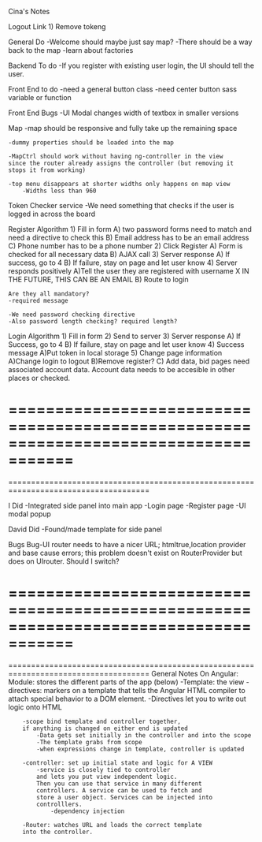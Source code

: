 Cina's Notes



Logout Link
    1) Remove tokeng
    
    
General Do
    -Welcome should maybe just say map?
    -There should be a way back to the map
    -learn about factories
    
    
    
Backend To do
    -If you register with existing user login, the UI should tell the user.
    
    
Front End to do
    -need a general button class
    -need center button sass variable or function
    
Front End Bugs
    -UI Modal changes width of textbox in smaller versions


Map
    -map should be responsive and fully take up the remaining space
    
    -dummy properties should be loaded into the map
    
    -MapCtrl should work without having ng-controller in the view
    since the router already assigns the controller (but removing it
    stops it from working)
    
    -top menu disappears at shorter widths only happens on map view
        -Widths less than 960

Token Checker service
    -We need something that checks if the user is logged in across the board
    
    
Register Algorithm
    1) Fill in form
        A) two password forms need to match and need a directive to check this
        B) Email address has to be an email address
        C) Phone number has to be a phone number
    2) Click Register
        A) Form is checked for all necessary data
        B) AJAX call
    3) Server response
        A) If success, go to 4
        B) If failure, stay on page and let user know
    4) Server responds positively
        A)Tell the user they are registered with username X
         IN THE FUTURE, THIS CAN BE AN EMAIL
        B) Route to login
    
    Are they all mandatory?
    -required message
    
    -We need password checking directive
    -Also password length checking? required length?
    
        
Login Algorithm
    1) Fill in form
    2) Send to server
    3) Server response
        A) If Success, go to 4
        B) If failure, stay on page and let user know
    4) Success message
        A)Put token in local storage
    5) Change page information
            A)Change login to logout
            B)Remove register?
            C) Add data, bid pages need associated account data.
            Account data needs to be accesible in other places or checked.
            

    
    
=====================================================================================        
=====================================================================================        
=====================================================================================
    
I Did
    -Integrated side panel into main app
    -Login page
    -Register page
    -UI modal popup
    
David Did
    -Found/made template for side panel




Bugs
    Bug-UI router needs to have a nicer URL; htmltrue,location provider
        and base cause errors; this problem doesn't exist on RouterProvider
        but does on UIrouter. Should I switch?
        
        
        
        
=====================================================================================        
=====================================================================================        
=====================================================================================
General Notes On Angular:
    Module: stores the different parts of the app (below)
        -Template: the view
            -directives: markers on a template
            that tells the Angular HTML compiler
            to attach special behavior
            to a DOM element.
            -Directives let you to write out logic onto HTML    
    
        -scope bind template and controller together,
        if anything is changed on either end is updated
            -Data gets set initially in the controller and into the scope
            -The template grabs from scope
            -when expressions change in template, controller is updated
    
        -controller: set up initial state and logic for A VIEW
            -service is closely tied to controller
            and lets you put view independent logic.
            Then you can use that service in many different
            controllers. A service can be used to fetch and
            store a user object. Services can be injected into
            controlllers.
                -dependency injection
    
        -Router: watches URL and loads the correct template
        into the controller.
        
        
        

    
